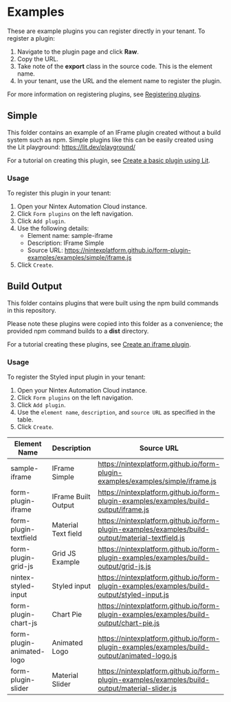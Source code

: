 # Examples

These are example plugins you can register directly in your tenant. To register a plugin:

1. Navigate to the plugin page and click **Raw**.
2. Copy the URL.
3. Take note of the **export** class in the source code. This is the element name.
4. In your tenant, use the URL and the element name to register the plugin.

For more information on registering plugins,
see [Registering plugins](https://help.nintex.com/en-US/formplugins/Manage/Register.htm).

## Simple

This folder contains an example of an IFrame plugin created without a build system such as npm. Simple plugins like this
can be easily created using the Lit playground: https://lit.dev/playground/

For a tutorial on creating this plugin,
see [Create a basic plugin using Lit](https://help.nintex.com/en-US/formplugins/Examples/CreatePlugin_LitBasicHTML.htm).

### Usage

To register this plugin in your tenant:

1. Open your Nintex Automation Cloud instance.
2. Click `Form plugins` on the left navigation.
3. Click `Add plugin`.
4. Use the following details:
   - Element name: sample-iframe
   - Description: IFrame Simple
   - Source URL: https://nintexplatform.github.io/form-plugin-examples/examples/simple/iframe.js
5. Click `Create`.

## Build Output

This folder contains plugins that were built using the npm build commands in this repository.

Please note these plugins were copied into this folder as a convenience; the provided npm command builds to a **dist**
directory.

For a tutorial creating these plugins,
see [Create an iframe plugin](https://help.nintex.com/en-US/formplugins/Examples/CreatePlugin_iframe.htm).

### Usage

To register the Styled input plugin in your tenant:

1. Open your Nintex Automation Cloud instance.
2. Click `Form plugins` on the left navigation.
3. Click `Add plugin`.
4. Use the `element name`, `description`, and `source URL` as specified in the table.
5. Click `Create`.

| Element Name                | Description         | Source URL                                                                                        |
| --------------------------- | ------------------- | ------------------------------------------------------------------------------------------------- |
| sample-iframe               | IFrame Simple       | https://nintexplatform.github.io/form-plugin-examples/examples/simple/iframe.js                   |
| form-plugin-iframe        | IFrame Built Output | https://nintexplatform.github.io/form-plugin-examples/examples/build-output/iframe.js             |
| form-plugin-textfield     | Material Text field | https://nintexplatform.github.io/form-plugin-examples/examples/build-output/material-textfield.js |
| form-plugin-grid-js       | Grid JS Example     | https://nintexplatform.github.io/form-plugin-examples/examples/build-output/grid-js.js            |
| nintex-styled-input         | Styled input        | https://nintexplatform.github.io/form-plugin-examples/examples/build-output/styled-input.js       |
| form-plugin-chart-js      | Chart Pie           | https://nintexplatform.github.io/form-plugin-examples/examples/build-output/chart-pie.js          |
| form-plugin-animated-logo | Animated Logo       | https://nintexplatform.github.io/form-plugin-examples/examples/build-output/animated-logo.js      |
| form-plugin-slider        | Material Slider     | https://nintexplatform.github.io/form-plugin-examples/examples/build-output/material-slider.js    |

